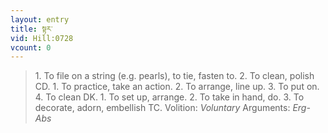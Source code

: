 ```yaml
---
layout: entry
title: སྟར་
vid: Hill:0728
vcount: 0
---
```

> 1\. To file on a string (e\.g\. pearls), to tie, fasten to\. 2\. To clean, polish CD\. 1\. To practice, take an action\. 2\. To arrange, line up\. 3\. To put on\. 4\. To clean DK\. 1\. To set up, arrange\. 2\. To take in hand, do\. 3\. To decorate, adorn, embellish TC\.
> Volition: _Voluntary_
> Arguments: _Erg-Abs_


